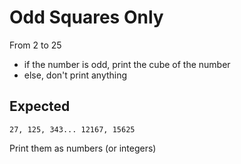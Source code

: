 # Odd Squares Only

From 2 to 25
- if the number is odd, print the cube of the number
- else, don't print anything

## Expected

```
27, 125, 343... 12167, 15625
```

Print them as numbers (or integers)